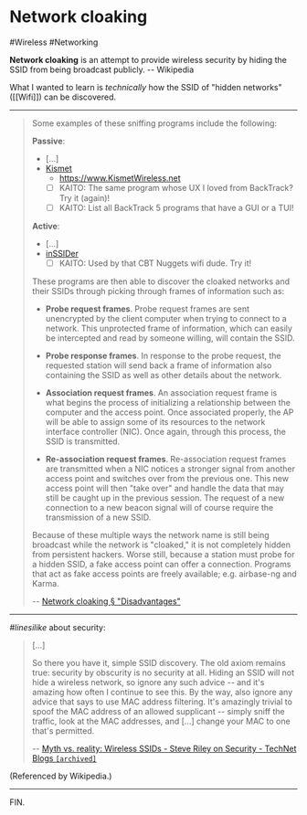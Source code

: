 # Network cloaking
#Wireless #Networking

**Network cloaking** is an attempt to provide wireless security by hiding the SSID from being broadcast publicly. -- Wikipedia

What I wanted to learn is _technically_ how the SSID of "hidden networks" ([[Wifi]]) can be discovered.

---

> Some examples of these sniffing programs include the following:
>
> **Passive**:
>   - \[...]
>   - [Kismet](https://en.wikipedia.org/wiki/Kismet_(software))
>       * https://www.KismetWireless.net
>       * [ ] KAITO: The same program whose UX I loved from BackTrack? Try it (again)!
>       * [ ] KAITO: List all BackTrack 5 programs that have a GUI or a TUI!
>
> **Active**:
>   - \[...]
>   - [inSSIDer](https://en.wikipedia.org/wiki/InSSIDer)
>       * [ ] KAITO: Used by that CBT Nuggets wifi dude. Try it!
>
> These programs are then able to discover the cloaked networks and their SSIDs through picking through frames of information such as:
> 
>   - **Probe request frames**.
>     Probe request frames are sent unencrypted by the client computer when trying to connect to a network. This unprotected frame of information, which can easily be intercepted and read by someone willing, will contain the SSID.
>
>   - **Probe response frames**.
>     In response to the probe request, the requested station will send back a frame of information also containing the SSID as well as other details about the network.
>
>   - **Association request frames**.
>     An association request frame is what begins the process of initializing a relationship between the computer and the access point. Once associated properly, the AP will be able to assign some of its resources to the network interface controller (NIC). Once again, through this process, the SSID is transmitted.
>
>   - **Re-association request frames**.
>     Re-association request frames are transmitted when a NIC notices a stronger signal from another access point and switches over from the previous one. This new access point will then "take over" and handle the data that may still be caught up in the previous session. The request of a new connection to a new beacon signal will of course require the transmission of a new SSID.
>
> Because of these multiple ways the network name is still being broadcast while the network is "cloaked," it is not completely hidden from persistent hackers.
> Worse still, because a station must probe for a hidden SSID, a fake access point can offer a connection. Programs that act as fake access points are freely available; e.g. airbase-ng and Karma.
>
> -- [Network cloaking &sect; "Disadvantages"](https://en.wikipedia.org/wiki/Network_cloaking)

---

_#linesilike_ about security:

> \[...]
>
> So there you have it, simple SSID discovery. The old axiom remains true: security by obscurity is no security at all. Hiding an SSID will not hide a wireless network, so ignore any such advice -- and it's amazing how often I continue to see this. By the way, also ignore any advice that says to use MAC address filtering. It's amazingly trivial to spoof the MAC address of an allowed supplicant -- simply sniff the traffic, look at the MAC addresses, and \[...] change your MAC to one that's permitted.
>
> -- [Myth vs. reality: Wireless SSIDs - Steve Riley on Security - TechNet Blogs `[archived]`](http://web.archive.org/web/20100605232458/http://blogs.technet.com/b/steriley/archive/2007/10/16/myth-vs-reality-wireless-ssids.aspx)

(Referenced by Wikipedia.)

---

FIN.
